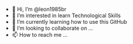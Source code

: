 - 👋 Hi, I’m @leon1985br
- 👀 I’m interested in learn Technological Skills
- 🌱 I’m currently learning how to use this GitHub
- 💞️ I’m looking to collaborate on ...
- 📫 How to reach me ...

<!---
leon1985br/leon1985br is a ✨ special ✨ repository because its `README.md` (this file) appears on your GitHub profile.
You can click the Preview link to take a look at your changes.
--->
